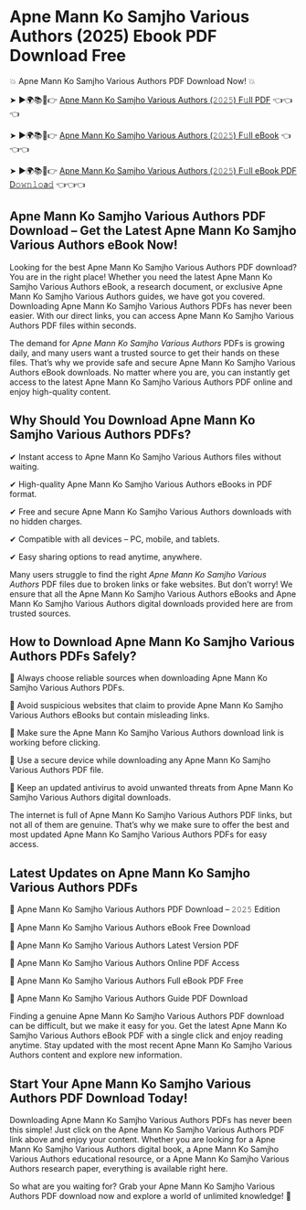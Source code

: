# Apne Mann Ko Samjho Various Authors (2025) Ebook PDF Download Free

💥 Apne Mann Ko Samjho Various Authors PDF Download Now! 💥

➤ ►🌍📚📱👉 [Apne Mann Ko Samjho Various Authors (𝟸𝟶𝟸𝟻) F𝚞ll PDF](https://getpdf.xyz/apne-mann-ko-samjho-various-authors) 👈👈👈


➤ ►🌍📚📱👉 [Apne Mann Ko Samjho Various Authors (𝟸𝟶𝟸𝟻) F𝚞ll eBook](https://getpdf.xyz/apne-mann-ko-samjho-various-authors) 👈👈👈


➤ ►🌍📚📱👉 [Apne Mann Ko Samjho Various Authors (𝟸𝟶𝟸𝟻) F𝚞ll eBook PDF D𝚘𝚠𝚗𝚕𝚘a𝚍](https://getpdf.xyz/apne-mann-ko-samjho-various-authors) 👈👈👈


## Apne Mann Ko Samjho Various Authors PDF Download – Get the Latest Apne Mann Ko Samjho Various Authors eBook Now!

Looking for the best Apne Mann Ko Samjho Various Authors PDF download? You are in the right place! Whether you need the latest Apne Mann Ko Samjho Various Authors eBook, a research document, or exclusive Apne Mann Ko Samjho Various Authors guides, we have got you covered. Downloading Apne Mann Ko Samjho Various Authors PDFs has never been easier. With our direct links, you can access Apne Mann Ko Samjho Various Authors PDF files within seconds.

The demand for *Apne Mann Ko Samjho Various Authors* PDFs is growing daily, and many users want a trusted source to get their hands on these files. That’s why we provide safe and secure Apne Mann Ko Samjho Various Authors eBook downloads. No matter where you are, you can instantly get access to the latest Apne Mann Ko Samjho Various Authors PDF online and enjoy high-quality content.

## Why Should You Download Apne Mann Ko Samjho Various Authors PDFs?

✔ Instant access to Apne Mann Ko Samjho Various Authors files without waiting.

✔ High-quality Apne Mann Ko Samjho Various Authors eBooks in PDF format.

✔ Free and secure Apne Mann Ko Samjho Various Authors downloads with no hidden charges.

✔ Compatible with all devices – PC, mobile, and tablets.

✔ Easy sharing options to read anytime, anywhere.

Many users struggle to find the right *Apne Mann Ko Samjho Various Authors* PDF files due to broken links or fake websites. But don’t worry! We ensure that all the Apne Mann Ko Samjho Various Authors eBooks and Apne Mann Ko Samjho Various Authors digital downloads provided here are from trusted sources.

## How to Download Apne Mann Ko Samjho Various Authors PDFs Safely?

📌 Always choose reliable sources when downloading Apne Mann Ko Samjho Various Authors PDFs.

📌 Avoid suspicious websites that claim to provide Apne Mann Ko Samjho Various Authors eBooks but contain misleading links.

📌 Make sure the Apne Mann Ko Samjho Various Authors download link is working before clicking.

📌 Use a secure device while downloading any Apne Mann Ko Samjho Various Authors PDF file.

📌 Keep an updated antivirus to avoid unwanted threats from Apne Mann Ko Samjho Various Authors digital downloads.

The internet is full of Apne Mann Ko Samjho Various Authors PDF links, but not all of them are genuine. That’s why we make sure to offer the best and most updated Apne Mann Ko Samjho Various Authors PDFs for easy access.

## Latest Updates on Apne Mann Ko Samjho Various Authors PDFs

🔹 Apne Mann Ko Samjho Various Authors PDF Download – 𝟸𝟶𝟸𝟻 Edition

🔹 Apne Mann Ko Samjho Various Authors eBook Free Download

🔹 Apne Mann Ko Samjho Various Authors Latest Version PDF

🔹 Apne Mann Ko Samjho Various Authors Online PDF Access

🔹 Apne Mann Ko Samjho Various Authors Full eBook PDF Free

🔹 Apne Mann Ko Samjho Various Authors Guide PDF Download

Finding a genuine Apne Mann Ko Samjho Various Authors PDF download can be difficult, but we make it easy for you. Get the latest Apne Mann Ko Samjho Various Authors eBook PDF with a single click and enjoy reading anytime. Stay updated with the most recent Apne Mann Ko Samjho Various Authors content and explore new information.

## Start Your Apne Mann Ko Samjho Various Authors PDF Download Today!

Downloading Apne Mann Ko Samjho Various Authors PDFs has never been this simple! Just click on the Apne Mann Ko Samjho Various Authors PDF link above and enjoy your content. Whether you are looking for a Apne Mann Ko Samjho Various Authors digital book, a Apne Mann Ko Samjho Various Authors educational resource, or a Apne Mann Ko Samjho Various Authors research paper, everything is available right here.

So what are you waiting for? Grab your Apne Mann Ko Samjho Various Authors PDF download now and explore a world of unlimited knowledge! 🚀
